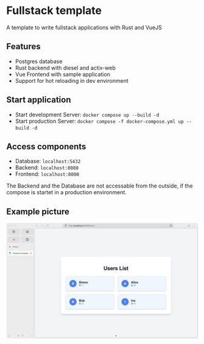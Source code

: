 # Fullstack template

A template to write fullstack applications with Rust and VueJS

## Features

- Postgres database
- Rust backend with diesel and actix-web
- Vue Frontend with sample application
- Support for hot reloading in dev environment

## Start application

- Start development Server: `docker compose up --build -d`
- Start production Server: `docker compose -f docker-compose.yml up --build -d`

## Access components

- Database: `localhost:5432`
- Backend: `localhost:8080`
- Frontend: `localhost:8000`

The Backend and the Database are not accessable from the outside, if the compose is startet in a production environment.

## Example picture

![Example.png](./Example.png)
